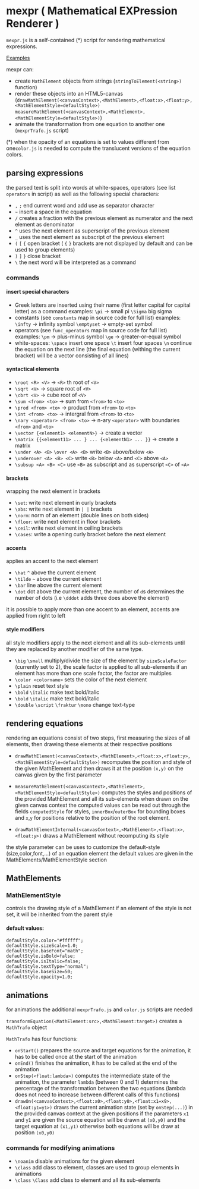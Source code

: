 # mexpr ( Mathematical EXPression Renderer )

`mexpr.js` is a self-contained (*) script for rendering mathematical expressions.

[Examples](https://bsoelch.github.io/mexpr.js/)

mexpr can:

- create `MathElement` objects from strings 
  (`stringToElement(<string>)` function)
- render these objects into an HTML5-canvas 
  (`drawMathElement(<canvasContext>,<MathElement>,<float:x>,<float:y>,<MathElementStyle=defaultStyle>)`
   `measureMathElement(<canvasContext>,<MathElement>,<MathElementStyle=defaultStyle>)`)
- animate the transformation from one equation to another one (`mexprTrafo.js` script)

(*) when the opacity of an equations is set to values different from one`color.js` is needed to compute the translucent versions of the equation colors.

## parsing expressions

the parsed text is split into words at white-spaces, operators (see list `operators` in script) as well as the following special characters:

- `,` `;` end current word and add use as separator character
- `~` insert a space in the equation
- `/` creates a fraction with the previous element as numerator and the next element as denominator
- `^` uses the next element as superscript of the previous element
- `_` uses the next element as subscript of the previous element
- `(` `[` `{` open bracket ( `{` `}` brackets are not displayed by default and can be used to group elements)
- `)` `]` `}` close bracket
- `\` the next word will be interpreted as a command

### commands

#### insert special characters

- Greek letters are inserted using their name (first letter capital for capital letter) as a command
examples: `\pi` -> small pi `\Sigma` big sigma
- constants (see `constants` map in source code for full list)
   examples: `\infty` -> infinity symbol `\emptyset` -> empty-set symbol
- operators (see `func_operators` map in source code for full list)
   examples: 
    `\pm` -> plus-minus symbol 
    `\ge` -> greater-or-equal symbol
- white-spaces: 
  `\space` insert one space
  `\t` insert four spaces
  `\n` continue the equation on the next line (the final equation (withing the current bracket) will be a vector consisting of all lines)

#### syntactical elements

- `\root <R> <V>` -> `<R>` th root of  `<V>`
- `\sqrt <V>` -> square root of `<V>`
- `\cbrt <V>` -> cube root of `<V>`
- `\sum <from> <to>` -> sum from `<from>` to `<to>` 
- `\prod <from> <to>` ->  product from `<from>` to `<to>` 
- `\int <from> <to>` -> intergral from `<from>` to `<to>` 
- `\nary <operator> <from> <to>` -> n-ary `<operator>` with boundaries `<from>` and `<to>` 
- `\vector {<element1> <elementN>}` -> create a vector
- `\matrix {{<element11> ... } ... {<elementN1> ... }}` -> create a matrix
- `\under <A> <B>` `\over <A> <B>` write `<B>` above/below `<A>`
- `\underover <A> <B> <C>` write `<B>` below `<A>` and `<C>` above `<A>`
- `\subsup <A> <B> <C>` use `<B>` as subscript and as superscript `<C>` of `<A>`

#### brackets

wrapping the next element in brackets
- `\set`: write next element in curly brackets
- `\abs`: write next element in `| |` brackets
- `\norm`: norm of an element (double lines on both sides)
- `\floor`:  write next element in floor brackets
- `\ceil`:  write next element in ceiling brackets
- `\cases`: write a opening curly bracket before the next element

#### accents
applies an accent to the next element

- `\hat` `^` above the current element
- `\tilde` `~` above the current element
- `\bar` line above the current element
- `\dot` dot above the current element, the number of `d`s determines the number of dots (i.e `\dddot` adds three does above the element) 

it is possible to apply more than one accent to an element, accents are applied from right to left

#### style modifiers
all style modifiers apply to the next element and all its sub-elements until they are replaced by another modifier of the same type.

- `\big` `\small` multiply/divide the size of the element by `sizeScaleFactor` (currently set to 2), 
  the scale factor is applied to all sub-elements if an element has more than one scale factor, the factor are multiples
- `\color <colorname>` sets the color of the next element
- `\plain` reset text style
- `\bold` `\italic` make text bold/italic
- `\bold` `\italic` make text bold/italic
- `\double` `\script` `\fraktur` `\mono` change text-type


## rendering equations

rendering an equations consist of two steps, first measuring the sizes of all elements, then drawing these elements at their respective positions 

- `drawMathElement(<canvasContext>,<MathElement>,<float:x>,<float:y>,<MathElementStyle=defaultStyle>)`
recomputes the position and style of the given MathElement and then draws it at the position `(x,y)` on the canvas given by the first parameter

- `measureMathElement(<canvasContext>,<MathElement>,<MathElementStyle=defaultStyle>)`
computes the styles and positions of the provided MathElement and all its sub-elements when drawn on the given canvas context
the computed values can be read out through the fields `computedStyle` for styles, `innerBox`/`outerBox` for bounding boxes
and `x`,`y` for positions relative to the position of the root element.

- `drawMathElementInternal(<canvasContext>,<MathElement>,<float:x>,<float:y>)`
draws a MathElement without recomputing its style 

the style parameter can be uses to customize the default-style (size,color,font,...) of an equation element
the default values are given in the MathElements/MathElementStyle section

## MathElements
<!-- TODO -->

### MathElementStyle
controls the drawing style of a MathElement if an element of the style is not set, it will be inherited from the parent style

#### default values:

```
defaultStyle.color="#ffffff";
defaultStyle.sizeScale=1.0;
defaultStyle.baseFont="math";
defaultStyle.isBold=false;
defaultStyle.isItalic=false;
defaultStyle.textType="normal";
defaultStyle.baseSize=50;
defaultStyle.opacity=1.0;
```

## animations

for animations the additional `mexprTrafo.js` and `color.js` scripts are needed

`transformEquation(<MathElement:src>,<MathElement:target>)` creates a `MathTrafo` object

`MathTrafo` has four functions:

- `onStart()` 
  prepares the source and target equations for the animation, it has to be called once at the start of the animation
- `onEnd()` 
  finishes the animation, it has to be called at the end of the animation
- `onStep(<float:lambda>)`
  computes the intermediate state of the animation, the parameter `lambda` (between 0 and 1) determines the percentage of the transformation between the two equations
  (lambda does not need to increase between different calls of this functions)
- `drawOn(<canvasContext>,<float:x0>,<float:y0>,<float:x1=x9>,<float:y1=y1>)`
  draws the current animation state (set by `onStep(...)`) in the provided canvas context at the given positions
  if the parameters `x1` and `y1` are given the source equation will be drawn at `(x0,y0)` and the target equation at `(x1,y1)`
  otherwise both equations will be draw at position `(x0,y0)`
  
  
### commands for modifying animations
- `\noanim` disable animations for the given element
- `\class` add class to element, classes are used to group elements in animations
- `\class` `\Class` add class to element and all its sub-elements


